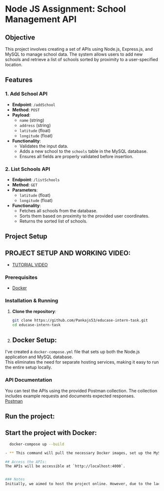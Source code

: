 # Node JS Assignment: School Management API

## Objective
This project involves creating a set of APIs using Node.js, Express.js, and MySQL to manage school data. The system allows users to add new schools and retrieve a list of schools sorted by proximity to a user-specified location.

## Features

### 1. Add School API
- **Endpoint**: `/addSchool`
- **Method**: `POST`
- **Payload**: 
  - `name` (string)
  - `address` (string)
  - `latitude` (float)
  - `longitude` (float)
- **Functionality**: 
  - Validates the input data.
  - Adds a new school to the `schools` table in the MySQL database.
  - Ensures all fields are properly validated before insertion.

### 2. List Schools API
- **Endpoint**: `/listSchools`
- **Method**: `GET`
- **Parameters**: 
  - `latitude` (float)
  - `longitude` (float)
- **Functionality**: 
  - Fetches all schools from the database.
  - Sorts them based on proximity to the provided user coordinates.
  - Returns the sorted list of schools.

## Project Setup

## PROJECT SETUP AND WORKING VIDEO:
- [TUTORIAL VIDEO](https://youtu.be/cVPmgmiePgE)

### Prerequisites
- [Docker](https://www.docker.com/)

### Installation & Running

1. **Clone the repository**:
   ```bash
   git clone https://github.com/Pankajs53/educase-intern-task.git
   cd educase-intern-task

2. ## Docker Setup:

I've created a `docker-compose.yml` file that sets up both the Node.js application and MySQL database.  
This eliminates the need for separate hosting services, making it easy to run the entire setup locally.

### API Documentation
You can test the APIs using the provided Postman collection. The collection includes example requests and documents expected responses.  
[Postman](https://www.postman.com/pankajs20/workspace/intern-task/collection/31274195-2fb69178-c48d-47e5-90db-bbb65245b3d4)


## Run the project:

## Start the project with Docker:

  ```bash
    docker-compose up --build

 - ** This command will pull the necessary Docker images, set up the MySQL database, and start the Node.js application.

## Access the APIs:
The APIs will be accessible at `http://localhost:4000`.


### Notes
Initially, we aimed to host the project online. However, due to the lack of a free MySQL hosting service, we opted for a Docker-based setup. This approach ensures that the entire system (Node.js and MySQL) can be easily run and tested locally with a single command.



